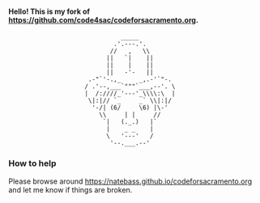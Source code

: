 #### Hello! This is my fork of https://github.com/code4sac/codeforsacramento.org.


                                   _____
                                 .'.---.'.
                                //   ,   \\
                               ||   `|    ||
                               ||    |    ||
                               ||   -'-   ||
                          .-"`'-.,_     _,.-'`"-.
                         / .'--,___`"""`___,--'. \
                         |  /:////_'---'_\\\\:\  |
                          \|:|// `_     _` \\|:|/
                           '-/| (6/     \6) |\-'
                             \\     | |     //
                              `|   (._.)   |`
                               |    _ _    |
                               \   '---'   /
                                '--.___.--'


### How to help
Please browse around https://natebass.github.io/codeforsacramento.org and let me know if things are broken.
